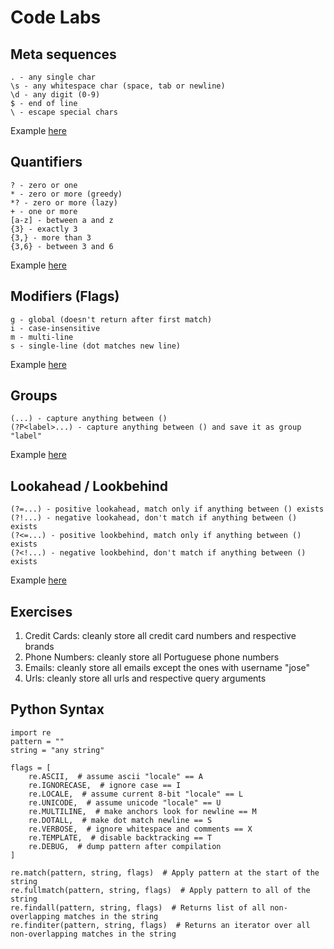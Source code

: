 # Code Labs

Meta sequences
----------
    . - any single char
    \s - any whitespace char (space, tab or newline)
    \d - any digit (0-9)
    $ - end of line
    \ - escape special chars 
Example [here](https://regex101.com/r/DU3lN1/1)

Quantifiers
----------
    ? - zero or one
    * - zero or more (greedy)
    *? - zero or more (lazy)
    + - one or more
    [a-z] - between a and z
    {3} - exactly 3
    {3,} - more than 3
    {3,6} - between 3 and 6
Example [here](https://regex101.com/r/DU3lN1/3)

Modifiers (Flags)
----------
    g - global (doesn't return after first match)
    i - case-insensitive
    m - multi-line
    s - single-line (dot matches new line)
    
Example [here](https://regex101.com/r/DU3lN1/7)

Groups
----------
    (...) - capture anything between ()
    (?P<label>...) - capture anything between () and save it as group "label"
Example [here](https://regex101.com/r/DU3lN1/4)

Lookahead / Lookbehind
----------
    (?=...) - positive lookahead, match only if anything between () exists
    (?!...) - negative lookahead, don't match if anything between () exists
    (?<=...) - positive lookbehind, match only if anything between () exists
    (?<!...) - negative lookbehind, don't match if anything between () exists
Example [here](https://regex101.com/r/DU3lN1/6)

Exercises
----------
1. Credit Cards: cleanly store all credit card numbers and respective brands
2. Phone Numbers: cleanly store all Portuguese phone numbers
3. Emails: cleanly store all emails except the ones with username "jose"
4. Urls: cleanly store all urls and respective query arguments

Python Syntax
----------

    import re
    pattern = ""
    string = "any string"

    flags = [
        re.ASCII,  # assume ascii "locale" == A
        re.IGNORECASE,  # ignore case == I
        re.LOCALE,  # assume current 8-bit "locale" == L
        re.UNICODE,  # assume unicode "locale" == U
        re.MULTILINE,  # make anchors look for newline == M
        re.DOTALL,  # make dot match newline == S
        re.VERBOSE,  # ignore whitespace and comments == X
        re.TEMPLATE,  # disable backtracking == T
        re.DEBUG,  # dump pattern after compilation
    ]
    
    re.match(pattern, string, flags)  # Apply pattern at the start of the string
    re.fullmatch(pattern, string, flags)  # Apply pattern to all of the string
    re.findall(pattern, string, flags)  # Returns list of all non-overlapping matches in the string
    re.finditer(pattern, string, flags)  # Returns an iterator over all non-overlapping matches in the string
